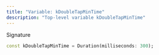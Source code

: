 ```yaml
---
title: "Variable: kDoubleTapMinTime"
description: "Top-level variable kDoubleTapMinTime"
---
```


Signature
```dart
const kDoubleTapMinTime = Duration(milliseconds: 300);
```
